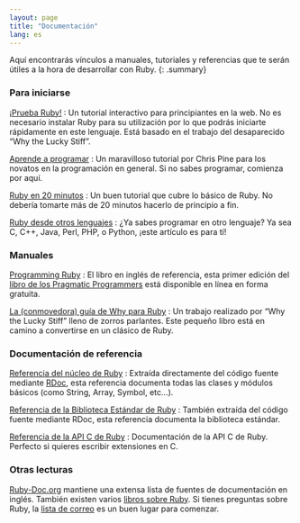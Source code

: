 ```yaml
---
layout: page
title: "Documentación"
lang: es
---
```


Aquí encontrarás vínculos a manuales, tutoriales y referencias que te
serán útiles a la hora de desarrollar con Ruby.
{: .summary}

### Para iniciarse

[¡Prueba Ruby!][1]
: Un tutorial interactivo para principiantes en la web. No es necesario
  instalar Ruby para su utilización por lo que podrás iniciarte
  rápidamente en este lenguaje. Está basado en el trabajo del
  desaparecido “Why the Lucky Stiff”.

[Aprende a programar][2]
: Un maravilloso tutorial por Chris Pine para los novatos en la
  programación en general. Si no sabes programar, comienza por aquí.

[Ruby en 20 minutos](/es/documentation/quickstart/)
: Un buen tutorial que cubre lo básico de Ruby. No debería tomarte más
  de 20 minutos hacerlo de principio a fin.

[Ruby desde otros lenguajes](/es/documentation/ruby-from-other-languages/)
: ¿Ya sabes programar en otro lenguaje? Ya sea C, C++, Java, Perl, PHP,
  o Python, ¡este artículo es para tí!

### Manuales

[Programming Ruby][3]
: El libro en inglés de referencia, esta primer edición del
  [libro de los Pragmatic Programmers][4] está disponible en línea
  en forma gratuita.

[La (conmovedora) guía de Why para Ruby][5]
: Un trabajo realizado por “Why the Lucky Stiff” lleno de zorros
  parlantes. Este pequeño libro está en camino a convertirse en un
  clásico de Ruby.

### Documentación de referencia

[Referencia del núcleo de Ruby][7]
: Extraída directamente del código fuente mediante [RDoc][8], esta
  referencia documenta todas las clases y módulos básicos (como String,
  Array, Symbol, etc…).

[Referencia de la Biblioteca Estándar de Ruby][9]
: También extraída del código fuente mediante RDoc, esta referencia
  documenta la biblioteca estándar.

[Referencia de la API C de Ruby][extensions]
: Documentación de la API C de Ruby.
  Perfecto si quieres escribir extensiones en C.

### Otras lecturas

[Ruby-Doc.org][11] mantiene una extensa lista de fuentes de
documentación en inglés. También existen varios [libros sobre Ruby][12].
Si tienes preguntas sobre Ruby, la [lista de
correo](/es/community/mailing-lists/) es un buen lugar para comenzar.



[1]: https://try.ruby-lang.org/
[2]: http://pine.fm/LearnToProgram/
[3]: http://www.ruby-doc.org/docs/ProgrammingRuby/
[4]: http://pragmaticprogrammer.com/titles/ruby/index.html
[5]: https://poignant.guide
[7]: http://www.ruby-doc.org/core
[8]: https://ruby.github.io/rdoc/
[9]: http://www.ruby-doc.org/stdlib
[extensions]: https://docs.ruby-lang.org/en/master/extension_rdoc.html
[11]: http://ruby-doc.org
[12]: http://www.ruby-doc.org/bookstore
